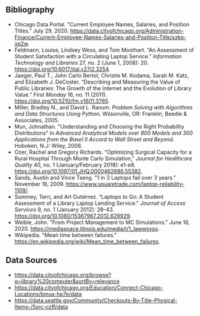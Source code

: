 ## Bibliography

- Chicago Data Portal. "Current Employee Names, Salaries, and Position Titles." July 29, 2020. https://data.cityofchicago.org/Administration-Finance/Current-Employee-Names-Salaries-and-Position-Title/xzkq-xp2w.
- Feldmann, Louise, Lindsey Wess, and Tom Moothart. “An Assessment of Student Satisfaction with a Circulating Laptop Service.” *Information Technology and Libraries* 27, no. 2 (June 1, 2008): 20. https://doi.org/10.6017/ital.v27i2.3254.
- Jaeger, Paul T., John Carlo Bertot, Christie M. Kodama, Sarah M. Katz, and Elizabeth J. DeCoster. “Describing and Measuring the Value of Public Libraries: The Growth of the Internet and the Evolution of Library Value.” *First Monday* 16, no. 11 (2011). https://doi.org/10.5210/fm.v16i11.3765. 
- Miller, Bradley N., and David L. Ranum. *Problem Solving with Algorithms and Data Structures Using Python*. Wilsonville, OR: Franklin, Beedle & Associates, 2005.
- Mun, Johnathan. "Understanding and Choosing the Right Probability Distributions" in *Advanced Analytical Models over 800 Models and 300 Applications from the Basel II Accord to Wall Street and Beyond.* Hoboken, N.J: Wiley, 2008.
- Ozer, Rachel and Gregory Richards. "Optimizing Surgical Capacity for a Rural Hospital Through Monte Carlo Simulation," *Journal for Healthcare Quality* 40, no. 1 (January/February 2018): e1-e8. https://doi.org/10.1097/01.JHQ.0000462686.55382. 
- Sands, Austin and Vince Tseng. "1 in 3 Laptops fail over 3 years." November 16, 2009. https://www.squaretrade.com/laptop-reliability-1109/.
- Summey, Terri, and Art Gutiérrez. “Laptops to Go: A Student Assessment of a Library Laptop Lending Service.” *Journal of Access Services* 9, no. 1 (January 2012): 28–43. https://doi.org/10.1080/15367967.2012.629929.
- Weible, John. "From Project Management to MC Simulations." June 16, 2020. https://mediaspace.illinois.edu/media/t/1_lawwsyso.
- Wikipedia. "Mean time between failures." https://en.wikipedia.org/wiki/Mean_time_between_failures.

## Data Sources

- https://data.cityofchicago.org/browse?q=library%20computer&sortBy=relevance
- https://data.cityofchicago.org/Education/Connect-Chicago-Locations/bmus-hp7e/data
- https://data.seattle.gov/Community/Checkouts-By-Title-Physical-Items-/5src-czff/data

